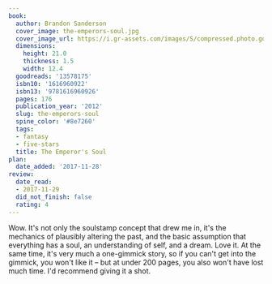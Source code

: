 ```yaml
---
book:
  author: Brandon Sanderson
  cover_image: the-emperors-soul.jpg
  cover_image_url: https://i.gr-assets.com/images/S/compressed.photo.goodreads.com/books/1343059311l/13578175._SX98_.jpg
  dimensions:
    height: 21.0
    thickness: 1.5
    width: 12.4
  goodreads: '13578175'
  isbn10: '1616960922'
  isbn13: '9781616960926'
  pages: 176
  publication_year: '2012'
  slug: the-emperors-soul
  spine_color: '#8e7260'
  tags:
  - fantasy
  - five-stars
  title: The Emperor's Soul
plan:
  date_added: '2017-11-28'
review:
  date_read:
  - 2017-11-29
  did_not_finish: false
  rating: 4
---
```


Wow. It's not only the soulstamp concept that drew me in, it's the mechanics of plausibly altering the past, and the basic assumption that everything has a soul, an understanding of self, and a dream. Love it. At the same time, it's very much a one-gimmick story, so if you can't get into the gimmick, you won't like it – but at under 200 pages, you also won't have lost much time. I'd recommend giving it a shot.
